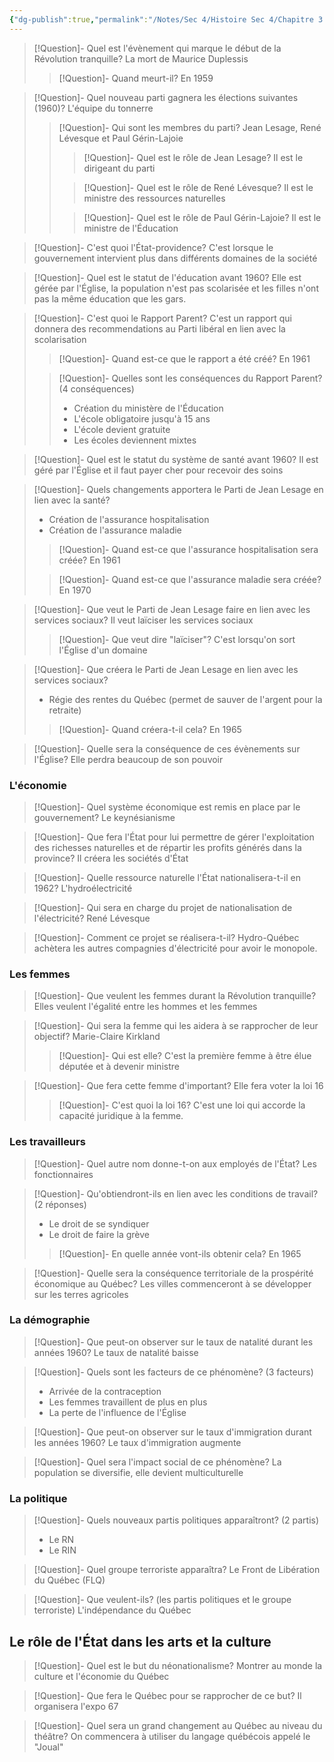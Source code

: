 ```yaml
---
{"dg-publish":true,"permalink":"/Notes/Sec 4/Histoire Sec 4/Chapitre 3：La modernisation du Québec et la révolution tranquille (1945 - 1980)/Dossier 2：La Révolution tranquille et ses effets (1960-1970/"}
---
```



>[!Question]- Quel est l'évènement qui marque le début de la Révolution tranquille?
>La mort de Maurice Duplessis
>>[!Question]- Quand meurt-il?
>>En 1959

>[!Question]- Quel nouveau parti gagnera les élections suivantes (1960)?
>L'équipe du tonnerre
>>[!Question]- Qui sont les membres du parti?
>>Jean Lesage, René Lévesque et Paul Gérin-Lajoie
>>>[!Question]- Quel est le rôle de Jean Lesage?
>>>Il est le dirigeant du parti
>>
>>>[!Question]- Quel est le rôle de René Lévesque?
>>>Il est le ministre des ressources naturelles
>>
>>>[!Question]- Quel est le rôle de Paul Gérin-Lajoie?
>>>Il est le ministre de l'Éducation


>[!Question]- C'est quoi l'État-providence?
>C'est lorsque le gouvernement intervient plus dans différents domaines de la société


>[!Question]- Quel est le statut de l'éducation avant 1960?
>Elle est gérée par l'Église, la population n'est pas scolarisée et les filles n'ont pas la même éducation que les gars.

>[!Question]- C'est quoi le Rapport Parent?
>C'est un rapport qui donnera des recommendations au Parti libéral en lien avec la scolarisation
>
>>[!Question]- Quand est-ce que le rapport a été créé?
>>En 1961
>
>>[!Question]- Quelles sont les conséquences du Rapport Parent? (4 conséquences)
>>- Création du ministère de l'Éducation
>>- L'école obligatoire jusqu'à 15 ans
>>- L'école devient gratuite
>>- Les écoles deviennent mixtes


>[!Question]- Quel est le statut du système de santé avant 1960?
>Il est géré par l'Église et il faut payer cher pour recevoir des soins

>[!Question]- Quels changements apportera le Parti de Jean Lesage en lien avec la santé?
>- Création de l'assurance hospitalisation
>- Création de l'assurance maladie
>
>>[!Question]- Quand est-ce que l'assurance hospitalisation sera créée?
>>En 1961
>
>>[!Question]- Quand est-ce que l'assurance maladie sera créée?
>>En 1970


>[!Question]- Que veut le Parti de Jean Lesage faire en lien avec les services sociaux?
>Il veut laïciser les services sociaux
>>[!Question]- Que veut dire "laïciser"?
>>C'est lorsqu'on sort l'Église d'un domaine

>[!Question]- Que créera le Parti de Jean Lesage en lien avec les services sociaux?
>- Régie des rentes du Québec (permet de sauver de l'argent pour la retraite)
>>[!Question]- Quand créera-t-il cela?
>>En 1965


>[!Question]- Quelle sera la conséquence de ces évènements sur l'Église?
>Elle perdra beaucoup de son pouvoir


### L'économie

>[!Question]- Quel système économique est remis en place par le gouvernement?
>Le keynésianisme

>[!Question]- Que fera l'État pour lui permettre de gérer l'exploitation des richesses naturelles et de répartir les profits générés dans la province?
>Il créera les sociétés d'État

>[!Question]- Quelle ressource naturelle l'État nationalisera-t-il en 1962?
>L'hydroélectricité

>[!Question]- Qui sera en charge du projet de nationalisation de l'électricité?
>René Lévesque

>[!Question]- Comment ce projet se réalisera-t-il?
>Hydro-Québec achètera les autres compagnies d'électricité pour avoir le monopole.

### Les femmes

>[!Question]- Que veulent les femmes durant la Révolution tranquille?
>Elles veulent l'égalité entre les hommes et les femmes

>[!Question]- Qui sera la femme qui les aidera à se rapprocher de leur objectif?
>Marie-Claire Kirkland
>>[!Question]- Qui est elle?
>>C'est la première femme à être élue députée et à devenir ministre

>[!Question]- Que fera cette femme d'important?
>Elle fera voter la loi 16
>>[!Question]- C'est quoi la loi 16?
>>C'est une loi qui accorde la capacité juridique à la femme.


### Les travailleurs

>[!Question]- Quel autre nom donne-t-on aux employés de l'État?
>Les fonctionnaires

>[!Question]- Qu'obtiendront-ils en lien avec les conditions de travail? (2 réponses)
>- Le droit de se syndiquer
>- Le droit de faire la grève
>>[!Question]- En quelle année vont-ils obtenir cela?
>>En 1965
>>


>[!Question]- Quelle sera la conséquence territoriale de la prospérité économique au Québec?
>Les villes commenceront à se développer sur les terres agricoles


### La démographie

>[!Question]- Que peut-on observer sur le taux de natalité durant les années 1960?
>Le taux de natalité baisse

>[!Question]- Quels sont les facteurs de ce phénomène? (3 facteurs)
>- Arrivée de la contraception
>- Les femmes travaillent de plus en plus
>- La perte de l'influence de l'Église


>[!Question]- Que peut-on observer sur le taux d'immigration durant les années 1960?
>Le taux d'immigration augmente

>[!Question]- Quel sera l'impact social de ce phénomène?
>La population se diversifie, elle devient multiculturelle


### La politique

>[!Question]- Quels nouveaux partis politiques apparaîtront? (2 partis)
>- Le RN
>- Le RIN

>[!Question]- Quel groupe terroriste apparaîtra?
>Le Front de Libération du Québec (FLQ)

>[!Question]- Que veulent-ils? (les partis politiques et le groupe terroriste)
>L'indépendance du Québec


## Le rôle de l'État dans les arts et la culture

>[!Question]- Quel est le but du néonationalisme?
>Montrer au monde la culture et l'économie du Québec

>[!Question]- Que fera le Québec pour se rapprocher de ce but?
>Il organisera l'expo 67

>[!Question]- Quel sera un grand changement au Québec au niveau du théâtre?
>On commencera à utiliser du langage québécois appelé le "Joual"

